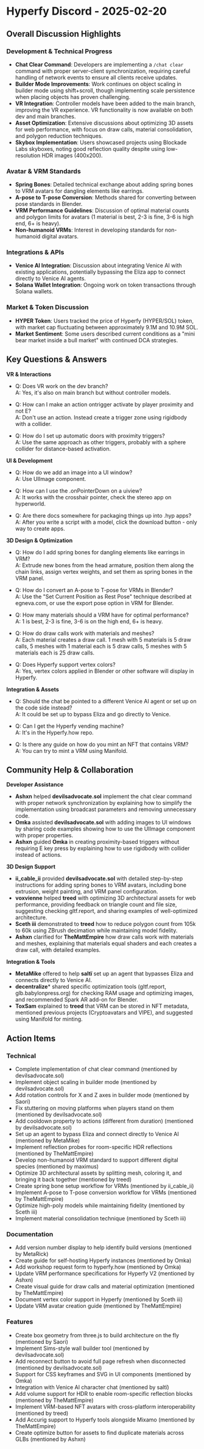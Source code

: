 # Hyperfy Discord - 2025-02-20

## Overall Discussion Highlights

### Development & Technical Progress
- **Chat Clear Command**: Developers are implementing a `/chat clear` command with proper server-client synchronization, requiring careful handling of network events to ensure all clients receive updates.
- **Builder Mode Improvements**: Work continues on object scaling in builder mode using shift+scroll, though implementing scale persistence when placing objects has proven challenging.
- **VR Integration**: Controller models have been added to the main branch, improving the VR experience. VR functionality is now available on both dev and main branches.
- **Asset Optimization**: Extensive discussions about optimizing 3D assets for web performance, with focus on draw calls, material consolidation, and polygon reduction techniques.
- **Skybox Implementation**: Users showcased projects using Blockade Labs skyboxes, noting good reflection quality despite using low-resolution HDR images (400x200).

### Avatar & VRM Standards
- **Spring Bones**: Detailed technical exchange about adding spring bones to VRM avatars for dangling elements like earrings.
- **A-pose to T-pose Conversion**: Methods shared for converting between pose standards in Blender.
- **VRM Performance Guidelines**: Discussion of optimal material counts and polygon limits for avatars (1 material is best, 2-3 is fine, 3-6 is high end, 6+ is heavy).
- **Non-humanoid VRMs**: Interest in developing standards for non-humanoid digital avatars.

### Integrations & APIs
- **Venice AI Integration**: Discussion about integrating Venice AI with existing applications, potentially bypassing the Eliza app to connect directly to Venice AI agents.
- **Solana Wallet Integration**: Ongoing work on token transactions through Solana wallets.

### Market & Token Discussion
- **HYPER Token**: Users tracked the price of Hyperfy (HYPER/SOL) token, with market cap fluctuating between approximately 9.1M and 10.9M SOL.
- **Market Sentiment**: Some users described current conditions as a "mini bear market inside a bull market" with continued DCA strategies.

## Key Questions & Answers

**VR & Interactions**
- Q: Does VR work on the dev branch?  
  A: Yes, it's also on main branch but without controller models.

- Q: How can I make an action ontrigger activate by player proximity and not E?  
  A: Don't use an action. Instead create a trigger zone using rigidbody with a collider.

- Q: How do I set up automatic doors with proximity triggers?  
  A: Use the same approach as other triggers, probably with a sphere collider for distance-based activation.

**UI & Development**
- Q: How do we add an image into a UI window?  
  A: Use UIImage component.

- Q: How can I use the .onPointerDown on a uiview?  
  A: It works with the crosshair pointer, check the stereo app on hyperworld.

- Q: Are there docs somewhere for packaging things up into .hyp apps?  
  A: After you write a script with a model, click the download button - only way to create apps.

**3D Design & Optimization**
- Q: How do I add spring bones for dangling elements like earrings in VRM?  
  A: Extrude new bones from the head armature, position them along the chain links, assign vertex weights, and set them as spring bones in the VRM panel.

- Q: How do I convert an A-pose to T-pose for VRMs in Blender?  
  A: Use the "Set Current Position as Rest Pose" technique described at egneva.com, or use the export pose option in VRM for Blender.

- Q: How many materials should a VRM have for optimal performance?  
  A: 1 is best, 2-3 is fine, 3-6 is on the high end, 6+ is heavy.

- Q: How do draw calls work with materials and meshes?  
  A: Each material creates a draw call. 1 mesh with 5 materials is 5 draw calls, 5 meshes with 1 material each is 5 draw calls, 5 meshes with 5 materials each is 25 draw calls.

- Q: Does Hyperfy support vertex colors?  
  A: Yes, vertex colors applied in Blender or other software will display in Hyperfy.

**Integration & Assets**
- Q: Should the chat be pointed to a different Venice AI agent or set up on the code side instead?  
  A: It could be set up to bypass Eliza and go directly to Venice.

- Q: Can I get the Hyperfy vending machine?  
  A: It's in the Hyperfy.how repo.

- Q: Is there any guide on how do you mint an NFT that contains VRM?  
  A: You can try to mint a VRM using Manifold.

## Community Help & Collaboration

**Developer Assistance**
- **Ashxn** helped **devilsadvocate.sol** implement the chat clear command with proper network synchronization by explaining how to simplify the implementation using broadcast parameters and removing unnecessary code.
- **Omka** assisted **devilsadvocate.sol** with adding images to UI windows by sharing code examples showing how to use the UIImage component with proper properties.
- **Ashxn** guided **Omka** in creating proximity-based triggers without requiring E key press by explaining how to use rigidbody with collider instead of actions.

**3D Design Support**
- **ii_cable_ii** provided **devilsadvocate.sol** with detailed step-by-step instructions for adding spring bones to VRM avatars, including bone extrusion, weight painting, and VRM panel configuration.
- **voxvienne** helped **treed** with optimizing 3D architectural assets for web performance, providing feedback on triangle count and file size, suggesting checking gltf.report, and sharing examples of well-optimized architecture.
- **Sceth iii** demonstrated to **treed** how to reduce polygon count from 105k to 60k using ZBrush decimation while maintaining model fidelity.
- **Ashxn** clarified for **TheMattEmpire** how draw calls work with materials and meshes, explaining that materials equal shaders and each creates a draw call, with detailed examples.

**Integration & Tools**
- **MetaMike** offered to help **saltï** set up an agent that bypasses Eliza and connects directly to Venice AI.
- **decentralize*** shared specific optimization tools (gltf.report, glb.babylonpress.org) for checking RAM usage and optimizing images, and recommended Spark AR add-on for Blender.
- **ToxSam** explained to **treed** that VRM can be stored in NFT metadata, mentioned previous projects (Cryptoavatars and VIPE), and suggested using Manifold for minting.

## Action Items

### Technical
- Complete implementation of chat clear command (mentioned by devilsadvocate.sol)
- Implement object scaling in builder mode (mentioned by devilsadvocate.sol)
- Add rotation controls for X and Z axes in builder mode (mentioned by Saori)
- Fix stuttering on moving platforms when players stand on them (mentioned by devilsadvocate.sol)
- Add cooldown property to actions (different from duration) (mentioned by devilsadvocate.sol)
- Set up an agent to bypass Eliza and connect directly to Venice AI (mentioned by MetaMike)
- Implement reflection probes for room-specific HDR reflections (mentioned by TheMattEmpire)
- Develop non-humanoid VRM standard to support different digital species (mentioned by maximus)
- Optimize 3D architectural assets by splitting mesh, coloring it, and bringing it back together (mentioned by treed)
- Create spring bone setup workflow for VRMs (mentioned by ii_cable_ii)
- Implement A-pose to T-pose conversion workflow for VRMs (mentioned by TheMattEmpire)
- Optimize high-poly models while maintaining fidelity (mentioned by Sceth iii)
- Implement material consolidation technique (mentioned by Sceth iii)

### Documentation
- Add version number display to help identify build versions (mentioned by MetaRick)
- Create guide for self-hosting Hyperfy instances (mentioned by Omka)
- Add workshop request form to hyperfy.how (mentioned by Omka)
- Update VRM performance specifications for Hyperfy V2 (mentioned by Ashxn)
- Create visual guide for draw calls and material optimization (mentioned by TheMattEmpire)
- Document vertex color support in Hyperfy (mentioned by Sceth iii)
- Update VRM avatar creation guide (mentioned by TheMattEmpire)

### Features
- Create box geometry from three.js to build architecture on the fly (mentioned by Saori)
- Implement Sims-style wall builder tool (mentioned by devilsadvocate.sol)
- Add reconnect button to avoid full page refresh when disconnected (mentioned by devilsadvocate.sol)
- Support for CSS keyframes and SVG in UI components (mentioned by Omka)
- Integration with Venice AI character chat (mentioned by saltï)
- Add volume support for HDR to enable room-specific reflection blocks (mentioned by TheMattEmpire)
- Implement VRM-based NFT avatars with cross-platform interoperability (mentioned by treed)
- Add Accurig support to Hyperfy tools alongside Mixamo (mentioned by TheMattEmpire)
- Create optimize button for assets to find duplicate materials across GLBs (mentioned by Ashxn)